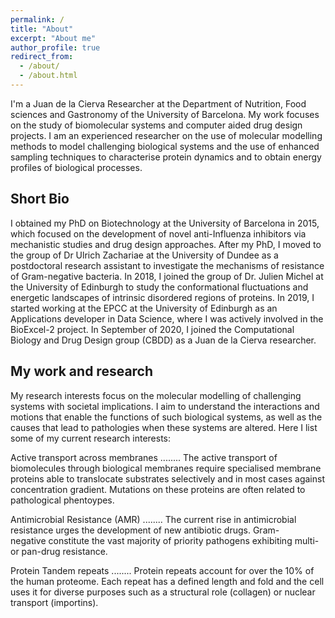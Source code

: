 ```yaml
---
permalink: /
title: "About"
excerpt: "About me"
author_profile: true
redirect_from: 
  - /about/
  - /about.html
---
```


I'm a Juan de la Cierva Researcher at the Department of Nutrition, Food sciences and Gastronomy of the University of Barcelona. My work focuses on the study of biomolecular systems and computer aided drug design projects. I am an experienced researcher on the use of molecular modelling methods to model challenging biological systems and the use of enhanced sampling techniques to characterise protein dynamics and to obtain energy profiles of biological processes.


Short Bio
-------

I obtained my PhD on Biotechnology at the University of Barcelona in 2015, which focused on the development of novel anti-Influenza inhibitors via mechanistic studies and drug design approaches. After my PhD, I moved to the group of Dr Ulrich Zachariae at the University of Dundee as a postdoctoral research assistant to investigate the mechanisms of resistance of Gram-negative bacteria. In 2018, I joined the group of Dr. Julien Michel at the University of Edinburgh to study the conformational fluctuations and energetic landscapes of intrinsic disordered regions of proteins. In 2019, I started working at the EPCC at the University of Edinburgh as an Applications developer in Data Science, where I was actively involved in the BioExcel-2 project. In September of 2020, I joined the Computational Biology and Drug Design group (CBDD) as a Juan de la Cierva researcher. 


My work and research
-------
My research interests focus on the molecular modelling of challenging systems with societal implications. I aim to understand the interactions and motions that enable the functions of such biological systems, as well as the causes that lead to pathologies when these systems are altered. Here I list some of my current research interests:

Active transport across membranes
........
The active transport of biomolecules through biological membranes require specialised membrane proteins able to translocate substrates selectively and in most cases against concentration gradient. Mutations on these proteins are often related to pathological phentoypes. 

Antimicrobial Resistance (AMR)
........
The current rise in antimicrobial resistance urges the development of new antibiotic drugs. Gram-negative constitute the vast majority of priority pathogens exhibiting multi- or pan-drug resistance. 

Protein Tandem repeats
........
Protein repeats account for over the 10% of the human proteome. Each repeat has a defined length and fold and the cell uses it for  diverse purposes such as a structural role (collagen) or nuclear transport (importins). 


